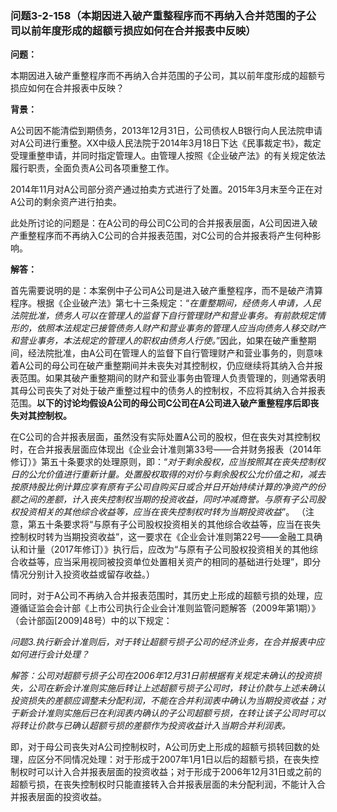 ### 问题3-2-158（本期因进入破产重整程序而不再纳入合并范围的子公司以前年度形成的超额亏损应如何在合并报表中反映）

**问题：**

本期因进入破产重整程序而不再纳入合并范围的子公司，其以前年度形成的超额亏损应如何在合并报表中反映？

**背景：**

A公司因不能清偿到期债务，2013年12月31日，公司债权人B银行向人民法院申请对A公司进行重整。XX中级人民法院于2014年3月18日下达《民事裁定书》，裁定受理重整申请，并同时指定管理人。由管理人按照《企业破产法》的有关规定依法履行职责，全面负责A公司各项重整工作。

2014年11月对A公司部分资产通过拍卖方式进行了处置。2015年3月末至今正在对A公司的剩余资产进行拍卖。

此处所讨论的问题是：在A公司的母公司C公司的合并报表层面，A公司因进入破产重整程序而不再纳入C公司的合并报表范围，对C公司的合并报表将产生何种影响。

**解答：**

首先需要说明的是：本案例中子公司A公司是进入破产重整程序，而不是破产清算程序。根据《企业破产法》第七十三条规定：“*在重整期间，经债务人申请，人民法院批准，债务人可以在管理人的监督下自行管理财产和营业事务。有前款规定情形的，依照本法规定已接管债务人财产和营业事务的管理人应当向债务人移交财产和营业事务，本法规定的管理人的职权由债务人行使。*”因此，如果在破产重整期间，经法院批准，由A公司在管理人的监督下自行管理财产和营业事务的，则意味着A公司的母公司在破产重整期间并未丧失对其控制权，仍应继续将其纳入合并报表范围。如果其破产重整期间的财产和营业事务由管理人负责管理的，则通常表明其母公司丧失了对处于破产重整过程中的债务人的控制权，不应将其纳入合并报表范围。**以下的讨论均假设A公司的母公司C公司在A公司进入破产重整程序后即丧失对其控制权。**

在C公司的合并报表层面，虽然没有实际处置A公司的股权，但在丧失对其控制权时，在合并报表层面应体现出《企业会计准则第33号——合并财务报表（2014年修订）》第五十条要求的处理原则，即：“*对于剩余股权，应当按照其在丧失控制权日的公允价值进行重新计量。处置股权取得的对价与剩余股权公允价值之和，减去按原持股比例计算应享有原有子公司自购买日或合并日开始持续计算的净资产的份额之间的差额，计入丧失控制权当期的投资收益，同时冲减商誉。与原有子公司股权投资相关的其他综合收益等，应当在丧失控制权时转为当期投资收益*”。
（注意，第五十条要求将“与原有子公司股权投资相关的其他综合收益等，应当在丧失控制权时转为当期投资收益”，这一要求在《企业会计准则第22号——金融工具确认和计量（2017年修订）》执行后，应改为“与原有子公司股权投资相关的其他综合收益等，应当采用视同被投资单位处置相关资产的相同的基础进行处理”，即分情况分别计入投资收益或留存收益。）

同时，对于A公司不再纳入合并报表范围时，其历史上形成的超额亏损的处理，应遵循证监会会计部《上市公司执行企业会计准则监管问题解答（2009年第1期）》（会计部函[2009]48号）中的以下规定：

*问题3.执行新会计准则后，对于转让超额亏损子公司的经济业务，在合并报表中应如何进行会计处理？*

*解答：公司对超额亏损子公司在2006年12月31日前根据有关规定未确认的投资损失，公司在新会计准则实施后转让上述超额亏损子公司时，转让价款与上述未确认投资损失的差额应调整未分配利润，不能在合并利润表中确认为当期投资收益；对于新会计准则实施后已在利润表内确认的子公司超额亏损，在转让该子公司时可以将转让价款与已确认超额亏损的差额作为投资收益计入当期合并利润表。*

即，对于母公司丧失对A公司控制权时，A公司历史上形成的超额亏损转回数的处理，应区分不同情况处理：对于形成于2007年1月1日以后的超额亏损，在丧失控制权时可以计入合并报表层面的投资收益；对于形成于2006年12月31日或之前的超额亏损，在丧失控制权时只能直接转入合并报表层面的未分配利润，不能计入合并报表层面的投资收益。